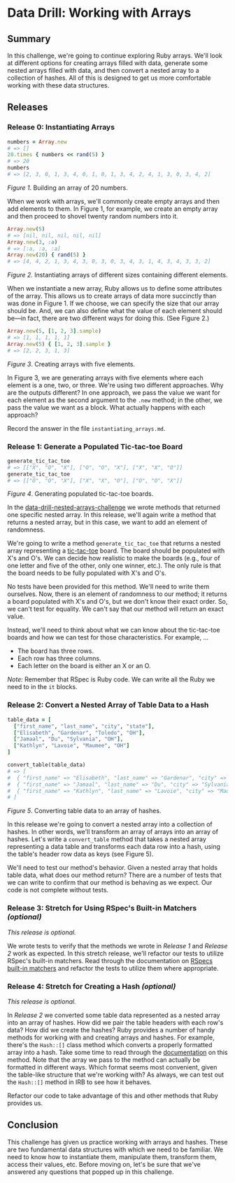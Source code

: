 # Data Drill: Working with Arrays

## Summary
In this challenge, we're going to continue exploring Ruby arrays. We'll look at different options for creating arrays filled with data, generate some nested arrays filled with data, and then convert a nested array to a collection of hashes. All of this is designed to get us more comfortable working with these data structures.

## Releases
### Release 0: Instantiating Arrays
```ruby
numbers = Array.new
# => []
20.times { numbers << rand(5) }
# => 20
numbers
# => [2, 3, 0, 1, 3, 4, 0, 1, 0, 1, 3, 4, 2, 4, 1, 3, 0, 3, 4, 2]
```
*Figure 1*. Building an array of 20 numbers.

When we work with arrays, we'll commonly create empty arrays and then add elements to them. In Figure 1, for example, we create an empty array and then proceed to shovel twenty random numbers into it.

```ruby
Array.new(5)
# => [nil, nil, nil, nil, nil]
Array.new(3, :a)
# => [:a, :a, :a]
Array.new(20) { rand(5) }
# => [4, 4, 2, 1, 3, 4, 3, 0, 3, 0, 3, 4, 3, 1, 4, 3, 4, 3, 3, 2]
```
*Figure 2.* Instantiating arrays of different sizes containing different elements.

When we instantiate a new array, Ruby allows us to define some attributes of the array. This allows us to create arrays of data more succinctly than was done in Figure 1. If we choose, we can specify the size that our array should be. And, we can also define what the value of each element should be—in fact, there are two different ways for doing this. (See Figure 2.)


```ruby
Array.new(5, [1, 2, 3].sample)
# => [1, 1, 1, 1, 1]
Array.new(5) { [1, 2, 3].sample }
# => [2, 2, 3, 1, 3]
```
*Figure 3*. Creating arrays with five elements.

In Figure 3, we are generating arrays with five elements where each element is a one, two, or three. We're using two different approaches. Why are the outputs different? In one approach, we pass the value we want for each element as the second argument to the `.new` method; in the other, we pass the value we want as a block. What actually happens with each approach?

Record the answer in the file `instantiating_arrays.md`.


### Release 1: Generate a Populated Tic-tac-toe Board
```ruby
generate_tic_tac_toe
# => [["X", "O", "X"], ["O", "O", "X"], ["X", "X", "O"]]
generate_tic_tac_toe
# => [["O", "O", "X"], ["X", "X", "O"], ["O", "O", "X"]]
```
*Figure 4*. Generating populated tic-tac-toe boards.

In the [data-drill-nested-arrays-challenge][] we wrote methods that returned one specific nested array. In this release, we'll again write a method that returns a nested array, but in this case, we want to add an element of randomness.

We're going to write a method `generate_tic_tac_toe` that returns a nested array representing a [tic-tac-toe][] board. The board should be populated with X's and O's. We can decide how realistic to make the boards (e.g., four of one letter and five of the other, only one winner, etc.). The only rule is that the board needs to be fully populated with X's and O's.

No tests have been provided for this method. We'll need to write them ourselves. Now, there is an element of randomness to our method; it returns a board populated with X's and O's, but we don't know their exact order. So, we can't test for equality. We can't say that our method will return an exact value.

Instead, we'll need to think about what we can know about the tic-tac-toe boards and how we can test for those characteristics. For example, ...

- The board has three rows.
- Each row has three columns.
- Each letter on the board is either an X or an O.

*Note:* Remember that RSpec is Ruby code. We can write all the Ruby we need to in the `it` blocks.


### Release 2: Convert a Nested Array of Table Data to a Hash
```ruby
table_data = [
  ["first_name", "last_name", "city", "state"],
  ["Elisabeth", "Gardenar", "Toledo", "OH"],
  ["Jamaal", "Du", "Sylvania", "OH"],
  ["Kathlyn", "Lavoie", "Maumee", "OH"]
]

convert_table(table_data)
# => [
#  { "first_name" => "Elisabeth", "last_name" => "Gardenar", "city" => "Toledo", "state" => "OH" },
#  { "first_name" => "Jamaal", "last_name" => "Du", "city" => "Sylvania", "state" => "OH" },
#  { "first_name" => "Kathlyn", "last_name" => "Lavoie", "city" => "Maumee", "state" => "OH" }
# ]
```
*Figure 5*. Converting table data to an array of hashes.

In this release we're going to convert a nested array into a collection of hashes. In other words, we'll transform an array of arrays into an array of hashes. Let's write a `convert_table` method that takes a nested array representing a data table and transforms each data row into a hash, using the table's header row data as keys (see Figure 5).

We'll need to test our method's behavior. Given a nested array that holds table data, what does our method return? There are a number of tests that we can write to confirm that our method is behaving as we expect. Our code is not complete without tests.


### Release 3: Stretch for Using RSpec's Built-in Matchers *(optional)*
*This release is optional.*

We wrote tests to verify that the methods we wrote in *Release 1* and *Release 2* work as expected. In this stretch release, we'll refactor our tests to utilize RSpec's built-in matchers. Read through the documentation on [RSpecs built-in matchers][built-in matchers] and refactor the tests to utilize them where appropriate.


### Release 4: Stretch for Creating a Hash *(optional)*
*This release is optional.*

In *Release 2* we converted some table data represented as a nested array into an array of hashes. How did we pair the table headers with each row's data? How did we create the hashes? Ruby provides a number of handy methods for working with and creating arrays and hashes. For example, there's the `Hash::[]` class method which converts a properly formatted array into a hash. Take some time to read through the [documentation][Hash Documentation] on this method. Note that the array we pass to the method can actually be formatted in different ways. Which format seems most convenient, given the table-like structure that we're working with? As always, we can test out the `Hash::[]` method in IRB to see how it behaves.

Refactor our code to take advantage of this and other methods that Ruby provides us.


## Conclusion
This challenge has given us practice working with arrays and hashes. These are two fundamental data structures with which we need to be familiar. We need to know how to instantiate them, manipulate them, transform them, access their values, etc. Before moving on, let's be sure that we've answered any questions that popped up in this challenge.


[built-in matchers]: http://www.relishapp.com/rspec/rspec-expectations/v/3-4/docs/built-in-matchers
[data-drill-nested-arrays-challenge]: ../../../data-drill-nested-arrays-challenge
[Hash Documentation]: http://ruby-doc.org/core-2.2.0/Hash.html#method-c-5B-5D
[tic-tac-toe]: https://en.wikipedia.org/wiki/Tic-tac-toe
